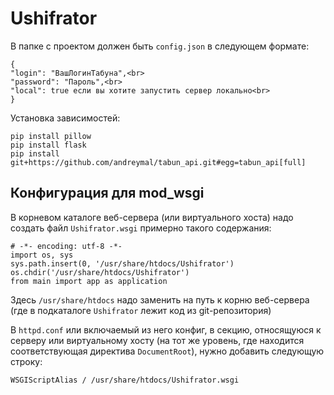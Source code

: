 # Ushifrator

В папке с проектом должен быть `config.json` в следующем формате:
```
{
"login": "ВашЛогинТабуна",<br>
"password": "Пароль",<br>
"local": true если вы хотите запустить сервер локально<br>
}
```

Установка зависимостей:
```
pip install pillow
pip install flask
pip install git+https://github.com/andreymal/tabun_api.git#egg=tabun_api[full]
```

## Конфигурация для mod_wsgi

В корневом каталоге веб-сервера (или виртуального хоста) надо
создать файл `Ushifrator.wsgi` примерно такого содержания: 
```
# -*- encoding: utf-8 -*-
import os, sys
sys.path.insert(0, '/usr/share/htdocs/Ushifrator')
os.chdir('/usr/share/htdocs/Ushifrator')
from main import app as application
```
Здесь `/usr/share/htdocs` надо заменить на путь к корню веб-сервера
(где в подкаталоге `Ushifrator` лежит код из git-репозитория)

В `httpd.conf` или включаемый из него конфиг, в секцию,
относящуюся к серверу или виртуальному хосту (на тот же уровень,
где находится соответствующая директива `DocumentRoot`),
нужно добавить следующую строку:
```
WSGIScriptAlias / /usr/share/htdocs/Ushifrator.wsgi
```
